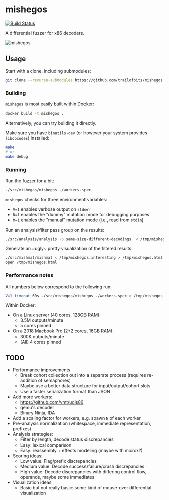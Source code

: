 mishegos
========

[![Build Status](https://travis-ci.com/trailofbits/mishegos.svg?token=DQQpqJG5gna6rypMg4Lk&branch=master)](https://travis-ci.com/trailofbits/mishegos)

A differential fuzzer for x86 decoders.

![mishegos](https://user-images.githubusercontent.com/3059210/59005797-da89b400-87ec-11e9-8274-321edfa6df45.png)

## Usage

Start with a clone, including submodules:

```bash
git clone --recurse-submodules https://github.com/trailofbits/mishegos
```

### Building

`mishegos` is most easily built within Docker:

```bash
docker build -t mishegos .
```

Alternatively, you can try building it directly.

Make sure you have `binutils-dev` (or however your system provides `libopcodes`) installed:

```bash
make
# or
make debug
```

### Running

Run the fuzzer for a bit:

```bash
./src/mishegos/mishegos ./workers.spec
```

`mishegos` checks for three environment variables:

* `V=1` enables verbose output on `stderr`
* `D=1` enables the "dummy" mutation mode for debugging purposes
* `M=1` enables the "manual" mutation mode (i.e., read from `stdin`)

Run an analysis/filter pass group on the results:

```bash
./src/analysis/analysis -p same-size-different-decodings  < /tmp/mishegos > /tmp/mishegos.interesting
```

Generate an ~ugly~ pretty visualization of the filtered results:

```bash
./src/mishmat/mishmat < /tmp/mishegos.interesting > /tmp/mishegos.html
open /tmp/mishegos.html
```

### Performance notes

All numbers below correspond to the following run:

```bash
V=1 timeout 60s ./src/mishegos/mishegos ./workers.spec > /tmp/mishegos
```

Within Docker:

* On a Linux server (40 cores, 128GB RAM):
    * 3.5M outputs/minute
    * 5 cores pinned
* On a 2018 Macbook Pro (2+2 cores, 16GB RAM):
    * 300K outputs/minute
    * (All) 4 cores pinned

## TODO

* Performance improvements
    * Break cohort collection out into a separate process (requires re-addition of semaphores)
    * Maybe use a better data structure for input/output/cohort slots
    * Use a faster serialization format than JSON
* Add more workers:
    * https://github.com/vmt/udis86
    * qemu's decoder
    * Binary Ninja, IDA
* Add a scaling factor for workers, e.g. spawn `N` of each worker
* Pre-analysis normalization (whitespace, immediate representation, prefixes)
* Analysis strategies:
    * Filter by length, decode status discrepancies
    * Easy: lexical comparison
    * Easy: reassembly + effects modeling (maybe with microx?)
* Scoring ideas:
    * Low value: Flag/prefix discrepancies
    * Medium value: Decode success/failure/crash discrepancies
    * High value: Decode discrepancies with differing control flow, operands, maybe some immediates
* Visualization ideas:
    * Basic but not really basic: some kind of mouse-over differential visualization
